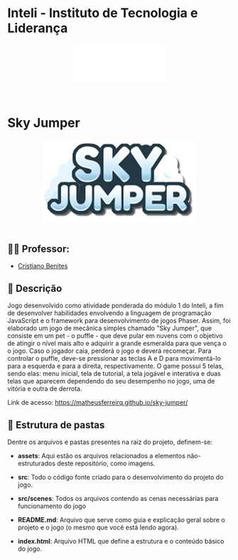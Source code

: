 # Inteli - Instituto de Tecnologia e Liderança 

<p align="center">
<a href= "https://www.inteli.edu.br/"><img src="assets/inteliLogo.png" alt="Inteli - Instituto de Tecnologia e Liderança" border="0" width=40% height=40%></a>
</p>

<br>

# Sky Jumper
<div align="center">
  <img align="center" src='assets/skyjumper-logo.png'>
</div>

<br>

## 👩‍🏫 Professor:
- <a href="https://www.linkedin.com/in/cristiano-benites-ph-d-687647a8/">Cristiano Benites</a>

## 📜 Descrição
Jogo desenvolvido como atividade ponderada do módulo 1 do Inteli, a fim de desenvolver habilidades envolvendo a linguagem de programação JavaScript e o framework para desenvolvimento de jogos Phaser. Assim, foi elaborado um jogo de mecânica simples chamado "Sky Jumper", que consiste em um pet - o puffle - que deve pular em nuvens com o objetivo de atingir o nível mais alto e adquirir a grande esmeralda para que vença o o jogo. Caso o jogador caia, perderá o jogo e deverá recomeçar. Para controlar o puffle, deve-se pressionar as teclas A e D para movimentá-lo para a esquerda e para a direita, respectivamente.
O game possui 5 telas, sendo elas: menu inicial, tela de tutorial, a tela jogável e interativa e duas telas que aparecem dependendo do seu desempenho no jogo, uma de vitória e outra de derrota. 

Link de acesso: https://matheusferreirq.github.io/sky-jumper/

## 📁 Estrutura de pastas

Dentre os arquivos e pastas presentes na raiz do projeto, definem-se:

- <b>assets</b>: Aqui estão os arquivos relacionados a elementos não-estruturados deste repositório, como imagens. 

- <b>src</b>: Todo o código fonte criado para o desenvolvimento do projeto do jogo.

- <b>src/scenes</b>: Todos os arquivos contendo as cenas necessárias para funcionamento do jogo

- <b>README.md</b>: Arquivo que serve como guia e explicação geral sobre o projeto e o jogo (o mesmo que você está lendo agora).

- <b>index.html</b>: Arquivo HTML que define a estrutura e o conteúdo básico do jogo.
